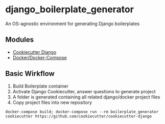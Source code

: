 # django_boilerplate_generator

An OS-agnostic environment for generating Django boilerplates

## Modules
* [Cookiecutter Django](https://github.com/cookiecutter/cookiecutter-django)
* [Docker/Docker-Compose](https://www.docker.com/)

## Basic Wirkflow
1) Build Boilerplate container
2) Activate Django Cookiecutter, answer questions to generate project
2) A folder is generated containing all related django/docker project files
3) Copy project files into new repository

```
docker-compose build; docker-compose run --rm boilerplate_generator cookiecutter https://github.com/cookiecutter/cookiecutter-django
```
